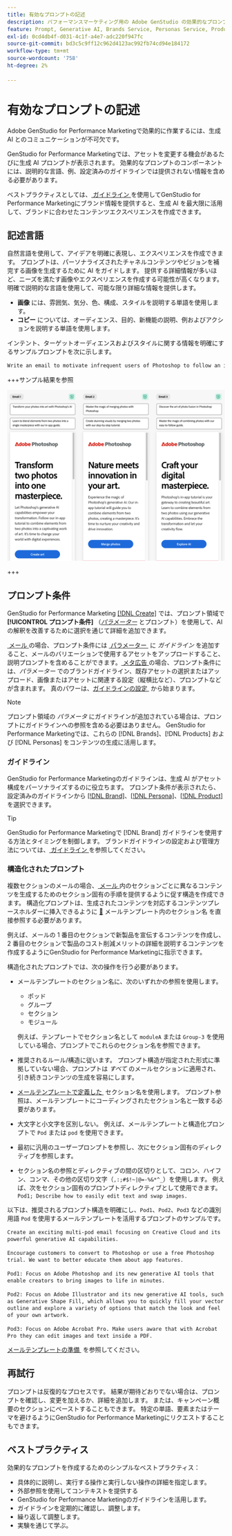 ```yaml
---
title: 有効なプロンプトの記述
description: パフォーマンスマーケティング用の Adobe GenStudio の効果的なプロンプトを記述する方法について説明します。
feature: Prompt, Generative AI, Brands Service, Personas Service, Products Service, Guidelines
exl-id: 0cd4db4f-d031-4c1f-a4e7-adc220f947fc
source-git-commit: bd3c5c9ff12c962d4123ac992fb74cd94e184172
workflow-type: tm+mt
source-wordcount: '758'
ht-degree: 2%

---
```


# 有効なプロンプトの記述

Adobe GenStudio for Performance Marketingで効果的に作業するには、生成 AI とのコミュニケーションが不可欠です。

GenStudio for Performance Marketingでは、アセットを変更する機会があるたびに生成 AI プロンプトが表示されます。 効果的なプロンプトのコンポーネントには、説明的な言語、例、設定済みのガイドラインでは提供されない情報を含める必要があります。

ベストプラクティスとしては、[&#x200B; ガイドライン &#x200B;](/help/user-guide/guidelines/overview.md) を使用してGenStudio for Performance Marketingにブランド情報を提供すると、生成 AI を最大限に活用して、ブランドに合わせたコンテンツエクスペリエンスを作成できます。

## 記述言語

自然言語を使用して、アイデアを明確に表現し、エクスペリエンスを作成できます。 プロンプトは、パーソナライズされたチャネルコンテンツやビジョンを補完する画像を生成するために AI をガイドします。 提供する詳細情報が多いほど、ニーズを満たす画像やエクスペリエンスを作成する可能性が高くなります。 明確で説明的な言語を使用して、可能な限り詳細な情報を提供します。

- **画像** には、雰囲気、気分、色、構成、スタイルを説明する単語を使用します。
- **コピー** については、オーディエンス、目的、新機能の説明、例およびアクションを説明する単語を使用します。

インテント、ターゲットオーディエンスおよびスタイルに関する情報を明確にするサンプルプロンプトを次に示します。

```bash
Write an email to motivate infrequent users of Photoshop to follow an in-app tutorial that teaches them to combine elements of two photos into a beautiful work of art. Highlight the generative AI capabilities of Photoshop and use references to natural imagery.
```

+++サンプル結果を参照

![&#x200B; 生成された 3 通のメール &#x200B;](/help/assets/sample-email.png)

+++

## プロンプト条件

GenStudio for Performance Marketing [[!DNL Create]](/help/user-guide/create/overview.md) では、プロンプト領域で **[!UICONTROL プロンプト条件]** （[_パラメーター_](/help/user-guide/create/overview.md#parameters) とプロンプト）を使用して、AI の解釈を改善するために選択を通じて詳細を追加できます。

[&#x200B; メール &#x200B;](/help/user-guide/create/email-experiences.md) の場合、プロンプト条件には [&#x200B; パラメーター &#x200B;](/help/user-guide/guidelines/overview.md) に _ガイドライン_ を追加すること、メールのバリエーションで使用するアセットをアップロードすること、説明プロンプトを含めることができます。 [&#x200B; メタ広告 &#x200B;](/help/tutorials/create-meta-ad.md) の場合、プロンプト条件には、_パラメーター_ でのブランドガイドライン、既存アセットの選択またはアップロード、画像またはアセットに関連する設定（縦横比など）、プロンプトなどが含まれます。 真のパワーは、[&#x200B; ガイドラインの設定 &#x200B;](/help/user-guide/guidelines/add-guidelines.md) から始まります。

>[!NOTE]
>
>プロンプト領域の _パラメータ_ にガイドラインが追加されている場合は、プロンプトにガイドラインへの参照を含める必要はありません。 GenStudio for Performance Marketingでは、これらの [!DNL Brands]、[!DNL Products] および [!DNL Personas] をコンテンツの生成に活用します。

### ガイドライン

GenStudio for Performance Marketingのガイドラインは、生成 AI がアセット構成をパーソナライズするのに役立ちます。 プロンプト条件が表示されたら、設定済みのガイドラインから [[!DNL Brand]](/help/user-guide/guidelines/brands.md)、[[!DNL Persona]](/help/user-guide/guidelines/personas.md)、[[!DNL Product]](/help/user-guide/guidelines/products.md) を選択できます。

>[!TIP]
>
>GenStudio for Performance Marketingで [!DNL Brand] ガイドラインを使用する方法とタイミングを制御します。 ブランドガイドラインの設定および管理方法については、[&#x200B; ガイドライン &#x200B;](/help/user-guide/guidelines/overview.md) を参照してください。

### 構造化されたプロンプト

複数セクションのメールの場合、[&#x200B; メール &#x200B;](/help/user-guide/create/email-experiences.md) 内のセクションごとに異なるコンテンツを生成するためのセクション固有の手順を提供するように促す構造を作成できます。 構造化プロンプトは、生成されたコンテンツを対応するコンテンツプレースホルダーに挿入できるように [&#128279;](/help/user-guide/content/email-template.md#multi-section-emails) メールテンプレート内のセクション名  を直接参照する必要があります。

例えば、メールの 1 番目のセクションで新製品を宣伝するコンテンツを作成し、2 番目のセクションで製品のコスト削減メリットの詳細を説明するコンテンツを作成するようにGenStudio for Performance Marketingに指示できます。

構造化されたプロンプトでは、次の操作を行う必要があります。

- メールテンプレートのセクション名に、次のいずれかの参照を使用します。
   - ポッド
   - グループ
   - セクション
   - モジュール

  例えば、テンプレートでセクション名として `moduleA` または `Group-3` を使用している場合、プロンプトでこれらのセクション名を参照できます。

- 推奨されるルール/構造に従います。 プロンプト構造が指定された形式に準拠していない場合、プロンプトは *すべて* のメールセクションに適用され、引き続きコンテンツの生成を容易にします。
- [&#x200B; メールテンプレートで定義した &#x200B;](/help/user-guide/content/email-template.md#code-an-email-template) セクション名を使用します。 プロンプト参照は、メールテンプレートにコーディングされたセクション名と一致する必要があります。
- 大文字と小文字を区別しない。 例えば、メールテンプレートと構造化プロンプトで `Pod` または `pod` を使用できます。
- 最初に汎用のユーザープロンプトを参照し、次にセクション固有のディレクティブを参照します。
- セクション名の参照とディレクティブの間の区切りとして、コロン、ハイフン、コンマ、その他の区切り文字（`,:;#$!~|@=-%&*^_`）を使用します。 例えば、次をセクション固有のプロンプトディレクティブとして使用できます。`Pod1; Describe how to easily edit text and swap images.`

以下は、推奨されるプロンプト構造を明確にし、`Pod1`、`Pod2`、`Pod3` などの識別用語 `Pod` を使用するメールテンプレートを活用するプロンプトのサンプルです。

```properties
Create an exciting multi-pod email focusing on Creative Cloud and its powerful generative AI capabilities.

Encourage customers to convert to Photoshop or use a free Photoshop trial. We want to better educate them about app features.

Pod1: Focus on Adobe Photoshop and its new generative AI tools that enable creators to bring images to life in minutes.

Pod2: Focus on Adobe Illustrator and its new generative AI tools, such as Generative Shape Fill, which allows you to quickly fill your vector outline and explore a variety of options that match the look and feel of your own artwork.

Pod3: Focus on Adobe Acrobat Pro. Make users aware that with Acrobat Pro they can edit images and text inside a PDF.
```

[&#x200B; メールテンプレートの準備 &#x200B;](/help/user-guide/content/email-template.md#code-an-email-template) を参照してください。

## 再試行

プロンプトは反復的なプロセスです。 結果が期待どおりでない場合は、プロンプトを確認し、変更を加えるか、詳細を追加します。 または、キャンペーン概要のセクションにペーストすることもできます。 特定の単語、要素またはテーマを避けるようにGenStudio for Performance Marketingにリクエストすることもできます。

## ベストプラクティス

効果的なプロンプトを作成するためのシンプルなベストプラクティス：

- 具体的に説明し、実行する操作と実行しない操作の詳細を指定します。
- 外部参照を使用してコンテキストを提供する
- GenStudio for Performance Marketingのガイドラインを活用します。
- ガイドラインを定期的に確認し、調整します。
- 繰り返して調整します。
- 実験を通じて学ぶ。
